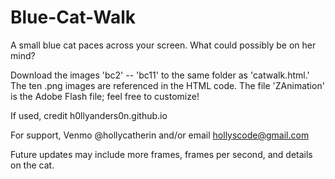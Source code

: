 # Blue-Cat-Walk
A small blue cat paces across your screen. What could possibly be on her mind?

Download the images 'bc2' -- 'bc11' to the same folder as 'catwalk.html.' The ten .png images are referenced in the HTML code. The file 'ZAnimation' is the Adobe Flash file; feel free to customize! 

If used, credit h0llyanders0n.github.io

For support, Venmo @hollycatherin and/or email hollyscode@gmail.com

Future updates may include more frames, frames per second, and details on the cat. 
